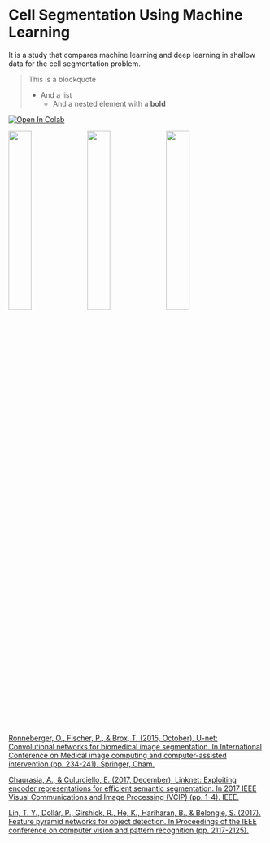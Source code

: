 # Cell Segmentation Using Machine Learning
It is a study that compares machine learning and deep learning in shallow data for the cell segmentation problem.


<div class="alert alert-success" markdown="1">

> This is a blockquote
> - And a list
>     - And a nested element with a **bold**

</div>


[![Open In Colab](https://colab.research.google.com/assets/colab-badge.svg)](https://githubtocolab.com/mberkay0/cell-segmentation-with-machine-learning/blob/main/CellSegmentation.ipynb)


<div>
<img src="https://camo.githubusercontent.com/d55a437337d0e08c6a082714959253d80b81ce4e6c18e94688d9aff16e3bf2f8/68747470733a2f2f6c6d622e696e666f726d6174696b2e756e692d66726569627572672e64652f70656f706c652f726f6e6e656265722f752d6e65742f752d6e65742d6172636869746563747572652e706e67" width="30%"/>

<img src="https://d3i71xaburhd42.cloudfront.net/7447a957fe1a4922fb7e28cf672d3d84b2963d83/2-Figure1-1.png" width="30%"/>

<img src="https://chadrick-kwag.net/wp-content/uploads/2021/01/1.png" width="30%"/>

</div>


[Ronneberger, O., Fischer, P., & Brox, T. (2015, October). U-net: Convolutional networks for biomedical image segmentation. In International Conference on Medical image computing and computer-assisted intervention (pp. 234-241). Springer, Cham.](https://https://arxiv.org/pdf/1505.04597.pdf)

[Chaurasia, A., & Culurciello, E. (2017, December). Linknet: Exploiting encoder representations for efficient semantic segmentation. In 2017 IEEE Visual Communications and Image Processing (VCIP) (pp. 1-4). IEEE.](https://arxiv.org/pdf/1707.03718.pdf)

[Lin, T. Y., Dollár, P., Girshick, R., He, K., Hariharan, B., & Belongie, S. (2017). Feature pyramid networks for object detection. In Proceedings of the IEEE conference on computer vision and pattern recognition (pp. 2117-2125).](http://presentations.cocodataset.org/COCO17-Stuff-FAIR.pdf)
